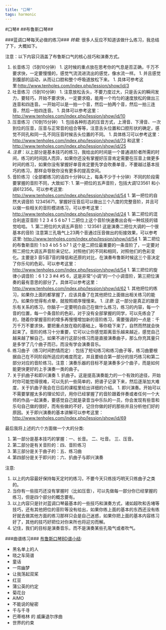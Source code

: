 ```yaml
---
title: "口琴"
tags: harmonic
---
```





#口琴#
##布鲁斯口琴##

###蓝调口琴每天必做的练习###
*转载*:
很多人反应不知道该做什么练习，我总结了下，大概如下。

注意：以下内容只涵盖了布鲁斯口气的核心技巧和演奏方式。

  1. 长音练习（5到10分钟）
    1. 这时候的重点放在思考你的气息是否正确，千万不要求快，一定要慢慢的，感觉气流流进流出的感觉，像水流一样。
    1. 并且感觉到腹部的运动，从而让口腔和整个呼吸道放松下来。
    1. 具体可参考这里:http://www.tenholes.com/index.php/lession/show/id/3
  1. 吐音练习（5到10分钟）
    1. 注意放松舌头，不要力度过大，只是舌尖的瞬间发力，要轻巧，开始不要求快，一定要求稳，能用一个均匀的速度放松的做出三连音和四连音。一开始可以是一拍一个音，然后一拍两个音，然后一拍三连音，然后一拍四连音。
    1. 具体可以参考这里：http://www.tenholes.com/index.php/lession/show/id/10
  1. 压音练习（10到15分钟）
    1. 包括各种形态的压音方式，上滑音、下滑音、一次到位的压音，压音与正常音的组合等等，注意舌头位置和口腔形状的确定，感觉不同孔和同一孔不同压音时候舌头位置的不同。
    1. 具体练习可以参考这里：http://www.tenholes.com/index.php/lession/show/id/73 和这里：http://www.tenholes.com/index.php/lession/show/id/25
  1. *注意*：以上部分是基本技巧的练习，我给出的时间是一个普通进阶者所需的时间，练习的时间因人而异，如果你还没有掌握好压音肯定需要在压音上做更多时间的练习，如果你没有掌握好单音肯定要先学会吹奏单音，不要越过基本技巧的练习，那样会导致你没有更多的提高空间。
  1. 音阶练习（全部都练习的话四十分钟以上，每条不少于十分钟）不同的阶段需要掌握的音阶不同，大致如下: 
    1. 第一把位的五声音阶，包括大调123561 和小调612356。可以参考这里: http://www.tenholes.com/index.php/lession/show/id/54
    1. 第一把位的自然大调音阶  12345671，掌握好压音后可以做出三个八度的完整音阶，并且可以做一些相关的音阶模进练习，可以参考这里：http://www.tenholes.com/index.php/lession/show/id/24
    1. 第二把位的混合利底亚音阶   1 2 3 4 5 6 b7 1 二把位上这个音阶快速奏出会有一种炫技的错觉哈哈。
    1. 第二把位的大调五声音阶：123561 这是演奏二把位大调的一个很基本的音阶 注意第三孔吸气上23两个音通过压音做出的衔接效果，可以参考这里:  http://www.tenholes.com/index.php/lession/show/id/54
    1. 第二把位的布鲁斯音阶  1 b3 4 b5 5 b7 1  这个是二把位最重要的一条音阶了，一定要对照二把位大调五声音阶来记忆，对照他们的不同和相同，对照他们的色彩变化。主要是3 音5音7音的降低和还原的对比，在演奏布鲁斯时候这三个音决定了你乐句的色彩。可以参考这里：http://www.tenholes.com/index.php/lession/show/id/54
    1. 第三把位的旋律小调音阶：6 1 2 3 #4 #5 6，这是非常“小调”的一个小调音阶，第三把位演奏的最有意思的部分了。具体可以参考这里：http://www.tenholes.com/index.php/lession/show/id/62
    1. 其他把位的练习，如果你上面的都掌握了，应该具备了在其他把位上面做出相关练习的能力。如果你觉得有点晕，就按照顺序慢慢来。
    1. *注意*:
      这一部分是真正的跟音乐有关系的练习，你脑子一定要明白自己在做什么练习，练习的内容，每一个音的位置，每一个条音阶的色彩，对于没有全部掌握的同学，可以先练会了的，随着你掌握音阶的增多再慢慢增加新的音阶练习，需要强调的一点是：千万千万不要求快，要把重点放在稳的基础上，等你稳下来了，自然而然就会快起来了。音阶的练习十分重要，它可以让你感觉距离音乐越来越近，感觉自己越来越了解自己，如果不进行这部分练习而是直接演奏曲子，那么你充其量只是多学了几个曲子而已，而没有学会演奏音乐。
  1. 练习曲子（练习时间酌情而定）:
    包括了短句练习和练习曲子等，练习曲要根据自己在不同阶段所适应的难度而定，并且要结合第一部分的技巧练习和第二部分对应的音阶练习。注意：演奏乐器的目标不是演奏多少个曲子，而是如何能更快更好的上手演奏一类的曲子。
  1. 关于扒曲子和即兴演奏
    1. 扒曲子。这是提高演奏能力的一个有效的途径，开始时你可能觉得很难，可以先扒一些简单的，把谱子记录下来，然后逐渐加大难度，关于扒曲子我会在日后的课程里给出详细的介绍。
    1. 即兴演奏。开始可以不需要掌握太多的理论知识，用你已经掌握了的音阶跟着伴奏或者任何一个大师的作品一起演奏，要感觉自己就是录音当中乐队的一员，你会发现有些音和乐句自己做的很好，而有些做的不好，记住你做的好的那些并且分析他们好的原因。关于即兴演奏的基本讲解可以参考这里：http://www.tenholes.com/index.php/lession/show/id/69


最后我将上述的六个方面做一个大的分类:
  1. 第一部分是基本技巧的掌握：一、长音。 二、吐音。 三、压音。
  1. 第二部分是有关音阶的：四、音阶练习
  1. 第三部分是关于曲子的：五、练习曲
  1. 第四部分是关于即兴的：六、扒曲子与即兴演奏

注意:
  1. 以上的内容最好保持每天定时的练习，不要今天只练技巧明天只练曲子之类的。
  1. 当你有一些技巧还没有掌握时（比如压音），可以先做每一部分你已经掌握的练习，但是四个部分的概念要有。
  1. 以上内容只是针对蓝调口琴最基本的一些技巧和演奏方式，诸如超吹和舌堵等技巧，还有其他把位的音阶等没有给出，如果你练上面的基本的东西还没有练好就去做其他方面的练习那样只会是自己迷惑，如果你把上面的基本内容练习好了，其他的技巧好把位对你来所也将迎刃而解。
  1. 记住，我们的目标是演奏音乐，而不是演奏某些孔吸气或者吹气。

###曲谱练习###
[布鲁斯口琴BD谱小结](http://www.kouqin001.com/a/lishi/2010-08/292264):
  * 黑名单上的人
  * 晓之车简谱
  * 童话
  * 一帘幽梦
  * 让我荡起双桨
  * 红豆
  * 蒲公英的约定
  * 菊花台
  * AIMO
  * 不能说的秘密
  * 千与千寻
  * 巴蒂格林 的 威廉退尔序曲
  * 世界的约束
